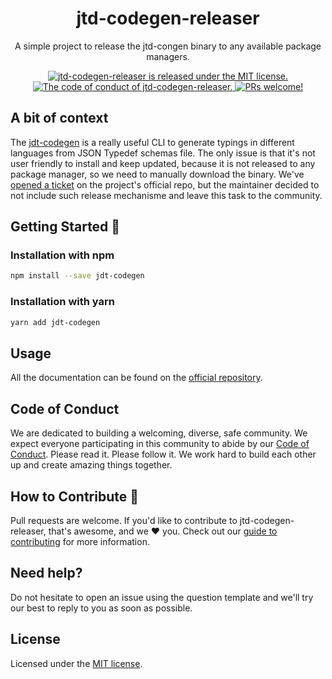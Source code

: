 <h1 align="center">
  jtd-codegen-releaser
</h1>

<p align="center">
  A simple project to release the jtd-congen binary to any available package managers.
</p>

<p align="center">
  <a href="LICENSE">
    <img src="https://img.shields.io/badge/license-MIT-blue.svg" alt="jtd-codegen-releaser is released under the MIT license." />
  </a>

  <a href="CODE_OF_CONDUCT.md">
    <img src="https://img.shields.io/badge/Contributor%20Covenant-2.1-blue.svg" alt="The code of conduct of jtd-codegen-releaser." />
  </a>

  <a href="CONTRIBUTING.md">
    <img src="https://img.shields.io/badge/PRs-welcome-brightgreen.svg" alt="PRs welcome!" />
  </a>
</p>

## A bit of context

The [jdt-codegen](https://github.com/jsontypedef/json-typedef-codegen) is a really useful CLI to generate typings in different languages from JSON Typedef schemas file. The only issue is that it's not user friendly to install and keep updated, because it is not released to any package manager, so we need to manually download the binary. We've [opened a ticket](https://github.com/jsontypedef/json-typedef-codegen/issues/36#issuecomment-930362732) on the project's official repo, but the maintainer decided to not include such release mechanisme and leave this task to the community.

## Getting Started 🚀

### Installation with npm

```sh
npm install --save jdt-codegen
```

### Installation with yarn

```sh
yarn add jdt-codegen
```

## Usage

All the documentation can be found on the [official repository](https://github.com/jsontypedef/json-typedef-codegen).

## Code of Conduct

We are dedicated to building a welcoming, diverse, safe community. We expect everyone participating in this community to abide by our [Code of Conduct](CODE_OF_CONDUCT.md). Please read it. Please follow it. We work hard to build each other up and create amazing things together.

## How to Contribute 🤝

Pull requests are welcome. If you'd like to contribute to jtd-codegen-releaser, that's awesome, and we ❤️ you. Check out our [guide to contributing](CODE_OF_CONDUCT.md) for more information.

## Need help?

Do not hesitate to open an issue using the question template and we'll try our best to reply to you as soon as possible.

## License

Licensed under the [MIT license](LICENSE).
